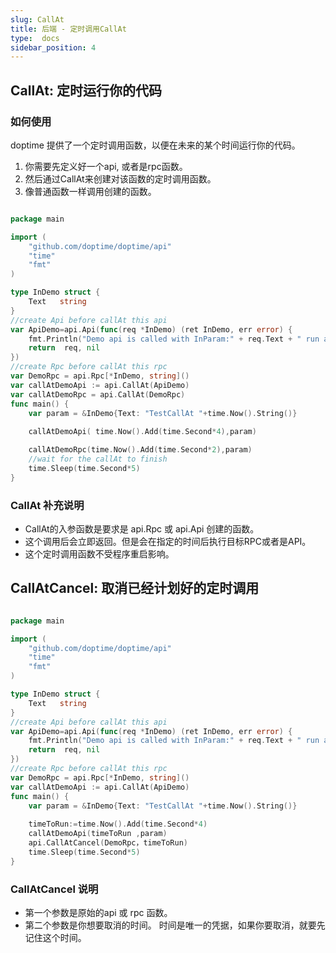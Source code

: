 ```yaml
---
slug: CallAt
title: 后端 - 定时调用CallAt
type:  docs
sidebar_position: 4
---
```



## CallAt: 定时运行你的代码
### 如何使用
doptime 提供了一个定时调用函数，以便在未来的某个时间运行你的代码。  
1. 你需要先定义好一个api, 或者是rpc函数。  
2. 然后通过CallAt来创建对该函数的定时调用函数。  
3. 像普通函数一样调用创建的函数。
```go   title="main.go"

package main

import (
	"github.com/doptime/doptime/api"
	"time"
	"fmt"
)

type InDemo struct {
	Text   string 
}
//create Api before callAt this api
var ApiDemo=api.Api(func(req *InDemo) (ret InDemo, err error) {
	fmt.Println("Demo api is called with InParam:" + req.Text + " run at " + time.Now().String())
    return  req, nil
})
//create Rpc before callAt this rpc
var DemoRpc = api.Rpc[*InDemo, string]()
var	callAtDemoApi := api.CallAt(ApiDemo)
var	callAtDemoRpc = api.CallAt(DemoRpc)
func main() {
	var param = &InDemo{Text: "TestCallAt "+time.Now().String()}	
	
	callAtDemoApi( time.Now().Add(time.Second*4),param)

	callAtDemoRpc(time.Now().Add(time.Second*2),param)
	//wait for the callAt to finish
	time.Sleep(time.Second*5)
}
```


### CallAt 补充说明
- CallAt的入参函数是要求是 api.Rpc 或 api.Api 创建的函数。 
- 这个调用后会立即返回。但是会在指定的时间后执行目标RPC或者是API。  
- 这个定时调用函数不受程序重启影响。    
    

## CallAtCancel: 取消已经计划好的定时调用
```go   title="main.go"

package main

import (
	"github.com/doptime/doptime/api"
	"time"
	"fmt"
)

type InDemo struct {
	Text   string 
}
//create Api before callAt this api
var ApiDemo=api.Api(func(req *InDemo) (ret InDemo, err error) {
	fmt.Println("Demo api is called with InParam:" + req.Text + " run at " + time.Now().String())
    return  req, nil
})
//create Rpc before callAt this rpc
var DemoRpc = api.Rpc[*InDemo, string]()
var	callAtDemoApi := api.CallAt(ApiDemo)
func main() {
	var param = &InDemo{Text: "TestCallAt "+time.Now().String()}	
	
	timeToRun:=time.Now().Add(time.Second*4)
	callAtDemoApi(timeToRun ,param)
	api.CallAtCancel(DemoRpc，timeToRun)
	time.Sleep(time.Second*5)
}
```
### CallAtCancel 说明
- 第一个参数是原始的api 或 rpc 函数。
- 第二个参数是你想要取消的时间。
  时间是唯一的凭据，如果你要取消，就要先记住这个时间。
